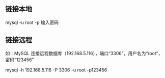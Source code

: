 ## 链接本地
mysql -u root -p 
输入密码

## 链接远程
如：MySQL 连接远程数据库（192.168.5.116），端口“3306”，用户名为“root”，密码“123456”

mysql -h 192.168.5.116 -P 3306 -u root -p123456